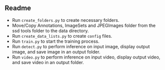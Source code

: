 ## Readme

- Run `create_folders.py` to create necessary folders.
- Move/Copy Annotations, ImageSets and JPEGImages folder from the ssd tools folder to the data directory.
- Run `create_data_lists.py` to create `config` files.
- Run `train.py` to start the training process.
- Run `detect.py` to perform inference on input image, display output image, and save image in an output folder.
- Run `video.py` to perform inference on input video, display output video, and save video in an output folder.
